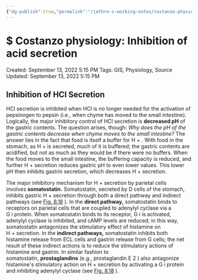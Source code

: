 ```yaml
---
{"dg-publish":true,"permalink":"/jethro-s-working-notes/costanzo-physiology-inhibition-of-acid-secretion/","dgPassFrontmatter":true}
---
```



# $ Costanzo physiology: Inhibition of acid secretion

Created: September 13, 2022 5:15 PM
Tags: GIS, Physiology, Source
Updated: September 13, 2022 5:15 PM

## Inhibition of HCl Secretion

HCl secretion is inhibited when HCl is no longer needed for the activation of pepsinogen to pepsin (i.e., when chyme has moved to the small intestine). Logically, the major inhibitory control of HCl secretion is **decreased pH** of the gastric contents. The question arises, though: *Why does the pH of the gastric contents decrease when chyme moves to the small intestine?* The answer lies in the fact that food is itself a buffer for H + . With food in the stomach, as H + is secreted, much of it is buffered; the gastric contents are acidified, but not as much as they would be if there were no buffers. When the food moves to the small intestine, the buffering capacity is reduced, and further H + secretion reduces gastric pH to even lower values. This lower pH then inhibits gastrin secretion, which decreases H + secretion.

The major inhibitory mechanism for H + secretion by parietal cells involves **somatostatin.** Somatostatin, secreted by D cells of the stomach, inhibits gastric H + secretion through both a direct pathway and indirect pathways (see [Fig. 8.18](https://www-clinicalkey-com.eproxy.lib.hku.hk/f0095) ). In the **direct pathway,** somatostatin binds to receptors on parietal cells that are coupled to adenylyl cyclase via a G i protein. When somatostatin binds to its receptor, G i is activated, adenylyl cyclase is inhibited, and cAMP levels are reduced; in this way, somatostatin antagonizes the stimulatory effect of histamine on H + secretion. In the **indirect pathways,** somatostatin inhibits both histamine release from ECL cells and gastrin release from G cells; the net result of these indirect actions is to reduce the stimulatory actions of histamine and gastrin. In similar fashion to somatostatin, **prostaglandins** (e.g., prostaglandin E 2 ) also antagonize histamine's stimulatory action on H + secretion by activating a G i protein and inhibiting adenylyl cyclase (see [Fig. 8.18](https://www-clinicalkey-com.eproxy.lib.hku.hk/f0095) ).